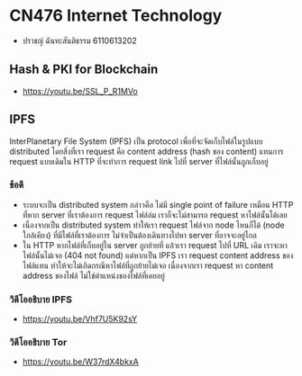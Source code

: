 # CN476 Internet Technology

* ปราชญ์ ฉันทะสันติธรรม 6110613202

## Hash & PKI for Blockchain

* https://youtu.be/SSL_P_R1MVo

## IPFS

InterPlanetary File System (IPFS) เป็น protocol เพื่อที่จะจัดเก็บไฟล์ในรูปแบบ distributed โดยสิ่งที่เรา request คือ content address (hash ของ content) แทนการ request แบบเดิมใน HTTP ที่จะทำการ request link ไปที่ server ที่ไฟล์นั้นถูกเก็บอยู่

### ข้อดี
* ระบบจะเป็น distributed system กล่าวคือ ไม่มี single point of failure เหมือน HTTP ที่หาก server ที่เราต้องการ request ไฟล์ล่ม เราก็จะไม่สามารถ request หาไฟล์นั้นได้เลย
* เนื่องจากเป็น distributed system ทำให้เรา request ไฟล์จาก node ไหนก็ได้ (node ใกล้เคียง) ที่มีไฟล์ที่เราต้องการ ไม่จำเป็นต้องเดินทางไปหา server ที่อาจจะอยู่ไกล
* ใน HTTP หากไฟล์ที่เก็บอยู่ใน server ถูกย้ายที่ แล้วเรา request ไปที่ URL เดิม เราจะหาไฟล์นั้นไม่เจอ (404 not found) แต่หากเป็น IPFS เรา request content address ของไฟล์แทน ทำให้จะไม่เกิดกรณีหาไฟล์ที่ถูกย้ายไม่เจอ เนื่องจากเรา request หา content address ของไฟล์ ไม่ใช่ตำแหน่งของไฟล์ที่เคยอยู่

### วิดีโออธิบาย IPFS

* https://youtu.be/Vhf7U5K92sY

### วิดีโออธิบาย Tor

* https://youtu.be/W37rdX4bkxA